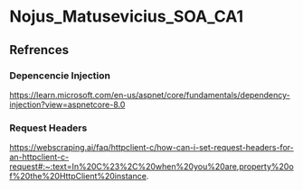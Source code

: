 # Nojus_Matusevicius_SOA_CA1
## Refrences

### Depencencie Injection
https://learn.microsoft.com/en-us/aspnet/core/fundamentals/dependency-injection?view=aspnetcore-8.0

### Request Headers
https://webscraping.ai/faq/httpclient-c/how-can-i-set-request-headers-for-an-httpclient-c-request#:~:text=In%20C%23%2C%20when%20you%20are,property%20of%20the%20HttpClient%20instance.